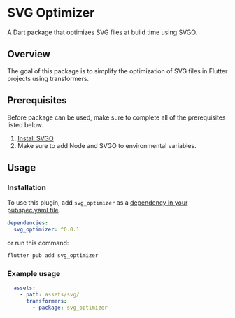 # SVG Optimizer

A Dart package that optimizes SVG files at build time using SVGO.

## Overview
The goal of this package is to simplify the optimization of SVG files in Flutter projects using transformers.

## Prerequisites
Before package can be used, make sure to complete all of the prerequisites listed below.

1. [Install SVGO](https://svgo.dev/docs/introduction/)
2. Make sure to add Node and SVGO to environmental variables.

## Usage
### Installation
To use this plugin, add `svg_optimizer` as a [dependency in your pubspec.yaml file](https://docs.flutter.dev/development/packages-and-plugins/using-packages).

```yml
dependencies:
  svg_optimizer: ^0.0.1
```

or run this command:
```zsh
flutter pub add svg_optimizer 
```

### Example usage
```yml
  assets:
    - path: assets/svg/
      transformers:
        - package: svg_optimizer
```
